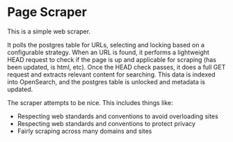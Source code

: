 # Page Scraper

This is a simple web scraper.

It polls the postgres table for URLs, selecting and locking based on a configurable strategy. When an URL is found, it performs a lightweight HEAD request to check if the page is up and applicable for scraping (has been updated, is html, etc). Once the HEAD check passes, it does a full GET request and extracts relevant content for searching. This data is indexed into OpenSearch, and the postgres table is unlocked and metadata is updated.

The scraper attempts to be nice. This includes things like:

- Respecting web standards and conventions to avoid overloading sites
- Respecting web standards and conventions to protect privacy
- Fairly scraping across many domains and sites
